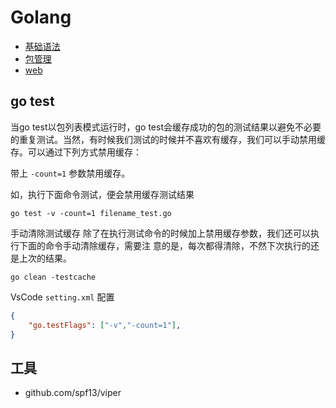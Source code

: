 # Golang

- [基础语法](base.md)
- [包管理](gomod.md)
- [web](web.md)

## go test 

当go test以包列表模式运行时，go test会缓存成功的包的测试结果以避免不必要的重复测试。当然，有时候我们测试的时候并不喜欢有缓存，我们可以手动禁用缓存。可以通过下列方式禁用缓存：

带上 `-count=1` 参数禁用缓存。

如，执行下面命令测试，便会禁用缓存测试结果

```
go test -v -count=1 filename_test.go
```

手动清除测试缓存
除了在执行测试命令的时候加上禁用缓存参数，我们还可以执行下面的命令手动清除缓存，需要注 意的是，每次都得清除，不然下次执行的还是上次的结果。

```
go clean -testcache
```

VsCode `setting.xml` 配置

``` json
{
    "go.testFlags": ["-v","-count=1"],
}
```


## 工具

- github.com/spf13/viper